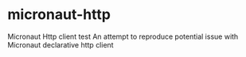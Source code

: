 # micronaut-http
Micronaut Http client test
An attempt to reproduce potential issue with Micronaut declarative http client
